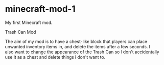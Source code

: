 # minecraft-mod-1
My first Minecraft mod.

Trash Can Mod

The aim of my mod is to have a chest-like block that players can place unwanted inventory items in, and delete the items after a few seconds.
I also want to change the appearance of the Trash Can so I don't accidentally use it as a chest and delete things i don't want to.
